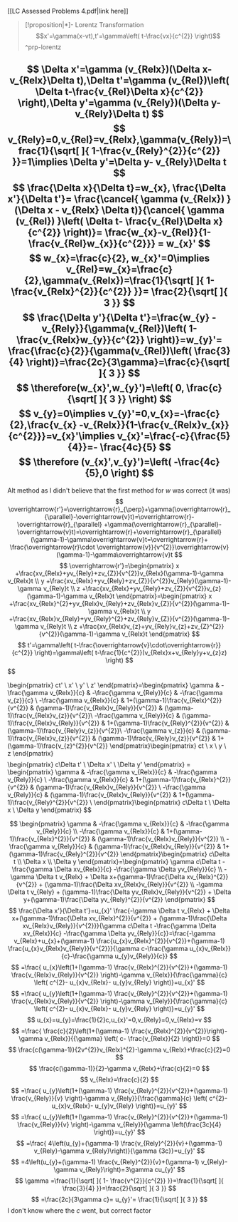[[LC Assessed Problems 4.pdf|link here]]
> [!proposition|*]- Lorentz Transformation 
>$$x'=\gamma(x-vt),t'=\gamma\left( t-\frac{vx}{c^{2}} \right)$$
>^prp-lorentz

$$
\Delta x'=\gamma (v_{Relx})(\Delta x-v_{Relx}\Delta t),\Delta t'=\gamma (v_{Rel})\left( \Delta t-\frac{v_{Rel}\Delta x}{c^{2}} \right),\Delta y'=\gamma (v_{Rely})(\Delta y-v_{Rely}\Delta t)
$$
$$
v_{Rely}=0,v_{Rel}=v_{Relx},\gamma(v_{Rely})=\frac{1}{\sqrt[  ]{ 1-\frac{v_{Rely}^{2}}{c^{2}} }}=1\implies \Delta y'=\Delta y- v_{Rely}\Delta t
$$
$$
\frac{\Delta x}{\Delta t}=w_{x},
\frac{\Delta x'}{\Delta t'}= \frac{\cancel{ \gamma (v_{Relx}) } (\Delta x - v_{Relx} \Delta t)}{\cancel{ \gamma (v_{Rel}) }\left( \Delta t- \frac{v_{Rel}\Delta x}{c^{2}} \right)}= \frac{w_{x}-v_{Rel}}{1-\frac{v_{Rel}w_{x}}{c^{2}}} = w_{x}'
$$
$$
w_{x}=\frac{c}{2}, w_{x}'=0\implies v_{Rel}=w_{x}=\frac{c}{2},\gamma(v_{Relx})=\frac{1}{\sqrt[  ]{ 1- \frac{v_{Relx}^{2}}{c^{2}} }}= \frac{2}{\sqrt[  ]{ 3 }}
$$
$$
\frac{\Delta y'}{\Delta t'}=\frac{w_{y} -v_{Rely}}{\gamma(v_{Rel})\left( 1-\frac{v_{Relx}w_{y}}{c^{2}} \right)}=w_{y}'= \frac{\frac{c}{2}}{\gamma(v_{Rel})\left( \frac{3}{4} \right)}=\frac{2c}{3\gamma}=\frac{c}{\sqrt[  ]{ 3 }}
$$
$$
\therefore(w_{x}',w_{y}')=\left( 0, \frac{c}{\sqrt[  ]{ 3 }} \right)
$$
$$
v_{y}=0\implies v_{y}'=0,v_{x}=-\frac{c}{2},\frac{v_{x} -v_{Relx}}{1-\frac{v_{Relx}v_{x}}{c^{2}}}=v_{x}'\implies v_{x}'=\frac{-c}{\frac{5}{4}}=- \frac{4c}{5}
$$
$$
\therefore (v_{x}',v_{y}')=\left( -\frac{4c}{5},0 \right)
$$
---
Alt method as I didn't believe that the first method for $w$ was correct (it was)
$$
\overrightarrow{r'}=\overrightarrow{r}_{\perp}+\gamma(\overrightarrow{r}_{\parallel}-\overrightarrow{v}t)=\overrightarrow{r}-\overrightarrow{r}_{\parallel}
+\gamma(\overrightarrow{r}_{\parallel}-\overrightarrow{v}t)=\overrightarrow{r}+\overrightarrow{r}_{\parallel}(\gamma-1)-\gamma\overrightarrow{v}t=\overrightarrow{r}+ \frac{\overrightarrow{r}\cdot \overrightarrow{v}}{v^{2}}\overrightarrow{v} (\gamma-1)-\gamma\overrightarrow{v}t
$$
$$
\overrightarrow{r'}=\begin{pmatrix}
x +\frac{xv_{Relx}+yv_{Rely}+zv_{Z}}{v^{2}}v_{Relx}(\gamma-1)-\gamma v_{Relx}t \\
y +\frac{xv_{Relx}+yv_{Rely}+zv_{Z}}{v^{2}}v_{Rely}(\gamma-1)-\gamma v_{Rely}t \\
z +\frac{xv_{Relx}+yv_{Rely}+zv_{Z}}{v^{2}}v_{z}(\gamma-1)-\gamma v_{Relx}t
\end{pmatrix}=\begin{pmatrix}
x +\frac{xv_{Relx}^{2}+yv_{Relx}v_{Rely}+zv_{Relx}v_{Z}}{v^{2}}(\gamma-1)-\gamma v_{Relx}t \\
y +\frac{xv_{Relx}v_{Rely}+yv_{Rely}^{2}+zv_{Rely}v_{Z}}{v^{2}}(\gamma-1)-\gamma v_{Rely}t \\
z +\frac{xv_{Relx}v_{z}+yv_{Rely}v_{z}+zv_{Z}^{2}}{v^{2}}(\gamma-1)-\gamma v_{Relx}t
\end{pmatrix}
$$
$$
t'=\gamma\left( t-\frac{\overrightarrow{v}\cdot\overrightarrow{r}}{c^{2}} \right)=\gamma\left( t-\frac{1}{c^{2}}(v_{Relx}x+v_{Rely}y+v_{z}z) \right)
$$
$$

\begin{pmatrix}
ct' \\
x' \\
y' \\
z'
\end{pmatrix}=\begin{pmatrix}
\gamma & -\frac{\gamma v_{Relx}}{c} & -\frac{\gamma v_{Rely}}{c} & -\frac{\gamma v_{z}}{c} \\
-\frac{\gamma v_{Relx}}{c}   & 1+(\gamma-1)\frac{v_{Relx}^{2}}{v^{2}} & (\gamma-1)\frac{v_{Relx}v_{Rely}}{v^{2}} & (\gamma-1)\frac{v_{Relx}v_{z}}{v^{2}}\\
 -\frac{\gamma v_{Rely}}{c}   & (\gamma-1)\frac{v_{Relx}v_{Rely}}{v^{2}} & 1+(\gamma-1)\frac{v_{Rely}^{2}}{v^{2}}  &  (\gamma-1)\frac{v_{Rely}v_{z}}{v^{2}}\\
 -\frac{\gamma v_{z}}{c} & (\gamma-1)\frac{v_{Relx}v_{z}}{v^{2}} & (\gamma-1)\frac{v_{Rely}v_{z}}{v^{2}} & 1+(\gamma-1)\frac{v_{z}^{2}}{v^{2}}
\end{pmatrix}\begin{pmatrix}
ct \\
x \\
y \\
z
\end{pmatrix}
$$
$$
\begin{pmatrix}
c\Delta t' \\
\Delta x' \\
\Delta y'
\end{pmatrix} = \begin{pmatrix}
\gamma & -\frac{\gamma v_{Relx}}{c} & -\frac{\gamma v_{Rely}}{c} \\
-\frac{\gamma v_{Relx}}{c}   & 1+(\gamma-1)\frac{v_{Relx}^{2}}{v^{2}} & (\gamma-1)\frac{v_{Relx}v_{Rely}}{v^{2}} \\
 -\frac{\gamma v_{Rely}}{c}   & (\gamma-1)\frac{v_{Relx}v_{Rely}}{v^{2}} & 1+(\gamma-1)\frac{v_{Rely}^{2}}{v^{2}} \\
\end{pmatrix}\begin{pmatrix}
c\Delta t \\
\Delta x \\
\Delta y 
\end{pmatrix}
$$

$$
\begin{pmatrix}
\gamma & -\frac{\gamma v_{Relx}}{c} & -\frac{\gamma v_{Rely}}{c} \\
-\frac{\gamma v_{Relx}}{c}   & 1+(\gamma-1)\frac{v_{Relx}^{2}}{v^{2}} & (\gamma-1)\frac{v_{Relx}v_{Rely}}{v^{2}} \\
 -\frac{\gamma v_{Rely}}{c}   & (\gamma-1)\frac{v_{Relx}v_{Rely}}{v^{2}} & 1+(\gamma-1)\frac{v_{Rely}^{2}}{v^{2}} 
\end{pmatrix}\begin{pmatrix}
c\Delta t \\
\Delta x \\
\Delta y 
\end{pmatrix}=\begin{pmatrix}
\gamma c\Delta t -\frac{\gamma \Delta xv_{Relx}}{c} -\frac{\gamma \Delta yv_{Rely}}{c} \\
-\gamma \Delta t v_{Relx}  + \Delta x+(\gamma-1)\frac{\Delta xv_{Relx}^{2}}{v^{2}} + (\gamma-1)\frac{\Delta xv_{Relx}v_{Rely}}{v^{2}} \\
-\gamma \Delta t v_{Rely}  + (\gamma-1)\frac{\Delta yv_{Relx}v_{Rely}}{v^{2}} + \Delta y+(\gamma-1)\frac{\Delta yv_{Rely}^{2}}{v^{2}}
\end{pmatrix}
$$
$$
\frac{\Delta x'}{\Delta t'}=u_{x}' \frac{-\gamma \Delta t v_{Relx}  + \Delta x+(\gamma-1)\frac{\Delta xv_{Relx}^{2}}{v^{2}} + (\gamma-1)\frac{\Delta xv_{Relx}v_{Rely}}{v^{2}}}{\gamma c\Delta t -\frac{\gamma \Delta xv_{Relx}}{c} -\frac{\gamma \Delta yv_{Rely}}{c}}=\frac{-\gamma v_{Relx}+u_{x}+(\gamma-1) \frac{u_{x}v_{Relx}^{2}}{v^{2}}+(\gamma-1) \frac{u_{x}v_{Relx}v_{Rely}}{v^{2}}}{\gamma c-\frac{\gamma u_{x}v_{Relx}}{c}-\frac{\gamma u_{y}v_{Rely}}{c}}
$$
$$
=\frac{  u_{x}\left(1+(\gamma-1) \frac{v_{Relx}^{2}}{v^{2}}+(\gamma-1) \frac{v_{Relx}v_{Rely}}{v^{2}} \right)-\gamma v_{Relx}}{\frac{\gamma}{c} \left( c^{2}- u_{x}v_{Relx}- u_{y}v_{Rely} \right)}=u_{x}'
$$
$$
=\frac{  u_{y}\left(1+(\gamma-1) \frac{v_{Rely}^{2}}{v^{2}}+(\gamma-1) \frac{v_{Relx}v_{Rely}}{v^{2}} \right)-\gamma v_{Rely}}{\frac{\gamma}{c} \left( c^{2}- u_{x}v_{Relx}- u_{y}v_{Rely} \right)}=u_{y}'
$$
$$
u_{x}=u_{y}=\frac{1}{2}c,u_{x}'=0,v_{Rely}=0,v_{Relx}=v
$$
$$
=\frac{  \frac{c}{2}\left(1+(\gamma-1) \frac{v_{Relx}^{2}}{v^{2}}\right)-\gamma v_{Relx}}{{\gamma} \left( c- \frac{v_{Relx}}{2} \right)}=0
$$
$$
\frac{c(\gamma-1)}{2v^{2}}v_{Relx}^{2}-\gamma v_{Relx}+\frac{c}{2}=0
$$
$$
\frac{c(\gamma-1)}{2}-\gamma v_{Relx}+\frac{c}{2}=0
$$
$$
v_{Relx}=\frac{c}{2}
$$
$$
=\frac{  u_{y}\left(1+(\gamma-1) \frac{v_{Rely}^{2}}{v^{2}}+(\gamma-1) \frac{v_{Rely}}{v} \right)-\gamma v_{Rely}}{\frac{\gamma}{c} \left( c^{2}- u_{x}v_{Relx}- u_{y}v_{Rely} \right)}=u_{y}'
$$
$$
=\frac{  u_{y}\left(1+(\gamma-1) \frac{v_{Rely}^{2}}{v^{2}}+(\gamma-1) \frac{v_{Rely}}{v} \right)-\gamma v_{Rely}}{\gamma \left(\frac{3c}{4} \right)}=u_{y}'
$$
$$
=\frac{  4\left(u_{y}+(\gamma-1) \frac{v_{Rely}^{2}}{v}+(\gamma-1) v_{Rely}-\gamma v_{Rely}\right)}{\gamma {3c}}=u_{y}'
$$
$$
=4\left(u_{y}+(\gamma-1) \frac{v_{Rely}^{2}}{v}+(\gamma-1) v_{Rely}-\gamma v_{Rely}\right)=3\gamma cu_{y}'
$$
$$
\gamma =\frac{1}{\sqrt[  ]{ 1- \frac{v^{2}}{c^{2}} }}=\frac{1}{\sqrt[  ]{ \frac{3}{4} }}=\frac{2}{\sqrt[  ]{ 3 }}
$$
$$
=\frac{2c}{3\gamma c}= u_{y}'= \frac{1}{\sqrt[  ]{ 3 }}
$$
I don't know where the $c$ went, but correct factor